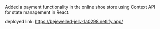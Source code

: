 Added a payment functionality in the online shoe store using Context API for state management in React.

deployed link: https://bejewelled-jelly-1a0298.netlify.app/